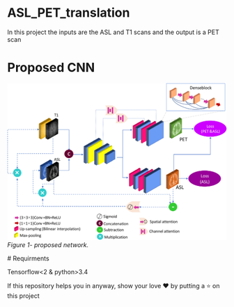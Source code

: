 # ASL_PET_translation


In this project the inputs are the ASL and T1 scans and the output is a PET scan

# Proposed CNN
<p>
    <img src="net.png" alt>
    <em>Figure 1- proposed network.</em>
</p>
# Requirments

Tensorflow<2 & python>3.4

If this repository helps you in anyway, show your love :heart: by putting a :star: on this project 
